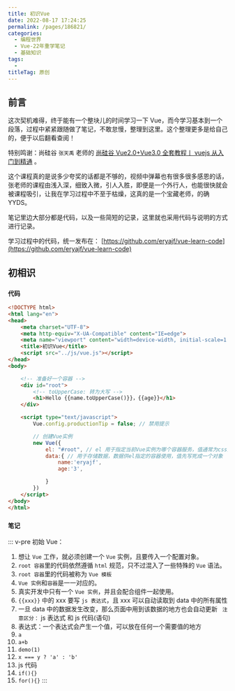 ```yaml
---
title: 初识Vue
date: 2022-08-17 17:24:25
permalink: /pages/186821/
categories:
  - 编程世界
  - Vue-22年重学笔记
  - 基础知识
tags:
  -
titleTag: 原创
---
```


## 前言

这次契机难得，终于能有一个整块儿的时间学习一下 Vue，而今学习基本到一个段落，过程中紧紧跟随做了笔记，不敢怠慢，整理到这里。这个整理更多是给自己的，便于以后翻看查阅！

特别鸣谢：尚硅谷 ` 张天禹 ` 老师的 [尚硅谷 Vue2.0+Vue3.0 全套教程丨 vuejs 从入门到精通](https://www.bilibili.com/video/BV1Zy4y1K7SH) 。

这个课程真的是说多少夸奖的话都是不够的，视频中弹幕也有很多很多感恩的话，张老师的课程由浅入深，细致入微，引人入胜，即便是一个外行人，也能很快就会被课程吸引，让我在学习过程中不至于枯燥，这真的是一个宝藏老师，的确 YYDS。

笔记里边大部分都是代码，以及一些简短的记录，这里就也采用代码与说明的方式进行记录。

学习过程中的代码，统一发布在： [https://github.com/eryajf/vue-learn-code](https://github.com/eryajf/vue-learn-code)

## 初相识

### ` 代码 `

```html
<!DOCTYPE html>
<html lang="en">
<head>
    <meta charset="UTF-8">
    <meta http-equiv="X-UA-Compatible" content="IE=edge">
    <meta name="viewport" content="width=device-width, initial-scale=1.0">
    <title>初识Vue</title>
    <script src="../js/vue.js"></script>
</head>
<body>

    <!-- 准备好一个容器 -->
    <div id="root">
        <!-- toUpperCase: 转为大写 -->
        <h1>Hello {{name.toUpperCase()}}，{{age}}</h1>
    </div>

    <script type="text/javascript">
        Vue.config.productionTip = false; // 禁用提示

        // 创建Vue实例
        new Vue({
            el: "#root", // el 用于指定当前Vue实例为哪个容器服务，值通常为css选择器字符串
            data:{ // 用于存储数据，数据供el指定的容器使用，值先写死成一个对象
                name:'eryajf',
                age:'3',

            }
        })
    </script>
</body>
</html>
```

### ` 笔记 `


::: v-pre
初始 Vue：

1.  想让 `Vue` 工作，就必须创建一个 `Vue` 实例，且要传入一个配置对象。
2.  `root 容器`里的代码依然遵循 `html` 规范，只不过混入了一些特殊的 `Vue` 语法。
3.  `root 容器`里的代码被称为 `Vue 模板`
4.  `Vue 实例`和`容器`是一一对应的。
5.  真实开发中只有一个 `Vue 实例`，并且会配合组件一起使用。
6.  `{{xxx}}` 中的 xxx 要写 `js 表达式`，且 xxx 可以自动读取到 data 中的所有属性
7.  一旦 data 中的数据发生改变，那么页面中用到该数据的地方也会自动更新
 ` 注意区分：` js 表达式 和 js 代码(语句)
1.  表达式：一个表达式会产生一个值，可以放在任何一个需要值的地方
   1.  `a`
   2.  `a+b`
   3.  `demo(1)`
   4.  `x === y ? 'a' : 'b'`
2.  js 代码
   1.  `if(){}`
   2.  `for(){}`
   :::